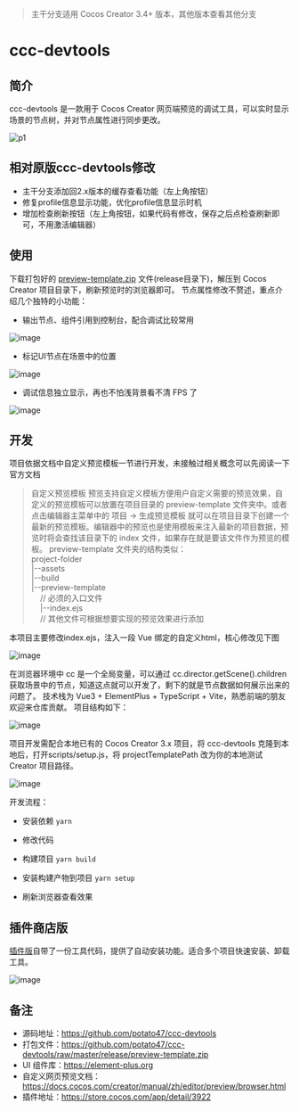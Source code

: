 > 主干分支适用 Cocos Creator 3.4+ 版本，其他版本查看其他分支

# ccc-devtools

## 简介

ccc-devtools 是一款用于 Cocos Creator 网页端预览的调试工具，可以实时显示场景的节点树，并对节点属性进行同步更改。

![p1](https://user-images.githubusercontent.com/21299133/206861290-0bf8c74a-e8c6-435c-b17c-9949e4db6d55.gif)


## 相对原版ccc-devtools修改
- 主干分支添加回2.x版本的缓存查看功能（左上角按钮）
- 修复profile信息显示功能，优化profile信息显示时机
- 增加检查刷新按钮（左上角按钮，如果代码有修改，保存之后点检查刷新即可，不用激活编辑器）


## 使用

下载打包好的 [preview-template.zip](https://github.com/potato47/ccc-devtools/raw/master/release/preview-template.zip) 文件(release目录下)，解压到 Cocos Creator 项目目录下，刷新预览时的浏览器即可。
节点属性修改不赘述，重点介绍几个独特的小功能：

- 输出节点、组件引用到控制台，配合调试比较常用

![image](https://user-images.githubusercontent.com/21299133/206860999-bd0a3184-a692-45fe-ac5e-4e7361fa091c.png)

- 标记UI节点在场景中的位置

![image](https://user-images.githubusercontent.com/21299133/206854782-f74e8b3c-d804-4919-afb7-bef559719933.png)

- 调试信息独立显示，再也不怕浅背景看不清 FPS 了

![image](https://user-images.githubusercontent.com/21299133/206854791-3dcb52eb-5fa3-4157-b4dd-2a2d83932f5a.png)

## 开发

项目依据文档中自定义预览模板一节进行开发，未接触过相关概念可以先阅读一下官方文档
>自定义预览模板
预览支持自定义模板方便用户自定义需要的预览效果，自定义的预览模板可以放置在项目目录的 preview-template 文件夹中。或者点击编辑器主菜单中的 项目 -> 生成预览模板 就可以在项目目录下创建一个最新的预览模板。编辑器中的预览也是使用模板来注入最新的项目数据，预览时将会查找该目录下的 index 文件，如果存在就是要该文件作为预览的模板。
preview-template 文件夹的结构类似：  
project-folder  
 |--assets  
 |--build  
 |--preview-template  
 &nbsp;&nbsp;&nbsp;&nbsp;// 必须的入口文件  
 &nbsp;&nbsp;&nbsp;&nbsp;|--index.ejs  
 &nbsp;&nbsp;&nbsp;&nbsp;// 其他文件可根据想要实现的预览效果进行添加  

本项目主要修改index.ejs，注入一段 Vue 绑定的自定义html，核心修改见下图


![image](https://user-images.githubusercontent.com/21299133/206854643-41038621-1414-4518-a799-3c54d54e3e75.png)

在浏览器环境中 cc 是一个全局变量，可以通过 cc.director.getScene().children 获取场景中的节点，知道这点就可以开发了，剩下的就是节点数据如何展示出来的问题了。
技术栈为 Vue3 + ElementPlus + TypeScript + Vite，熟悉前端的朋友欢迎来仓库贡献。
项目结构如下：

![image](https://user-images.githubusercontent.com/21299133/206854626-03d127c8-6b26-4ae6-a1fa-1793e46b66e8.png)

项目开发需配合本地已有的 Cocos Creator 3.x 项目，将 ccc-devtools 克隆到本地后，打开scripts/setup.js，将 projectTemplatePath 改为你的本地测试 Creator 项目路径。

![image](https://user-images.githubusercontent.com/21299133/206854670-7e95c7bc-e5b9-4ca9-8feb-4470d5a81e2e.png)

开发流程：

- 安装依赖
`yarn`
 
- 修改代码
- 构建项目
`yarn build`
 
- 安装构建产物到项目
`yarn setup`
 
- 刷新浏览器查看效果

## 插件商店版

[插件版](https://store.cocos.com/app/detail/3922)自带了一份工具代码，提供了自动安装功能。适合多个项目快速安装、卸载工具。

![image](https://user-images.githubusercontent.com/21299133/206855136-cc8f2018-6844-4ae1-b2b4-5dbf016488dc.png)

## 备注

- 源码地址：https://github.com/potato47/ccc-devtools
- 打包文件：https://github.com/potato47/ccc-devtools/raw/master/release/preview-template.zip
- UI 组件库：https://element-plus.org
- 自定义网页预览文档：https://docs.cocos.com/creator/manual/zh/editor/preview/browser.html
- 插件地址：https://store.cocos.com/app/detail/3922
 
